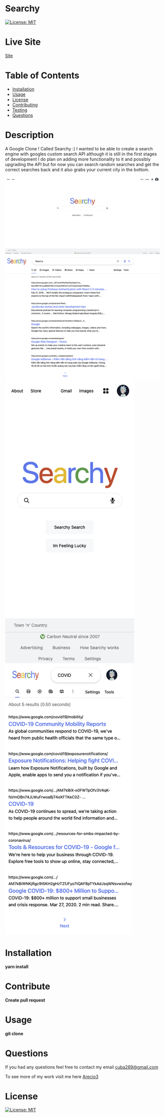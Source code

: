 # Searchy
  [![License: MIT](https://img.shields.io/badge/License-MIT-yellow.svg)](https://opensource.org/licenses/MIT)

  # Live Site
  [Site](https://searchy.vercel.app/)
  
  # Table of Contents 
  * [Installation](#Installation) 
  * [Usage](#Usage) 
  * [License](#license)
  * [Contributing](#Contribute) 
  * [Testing](#Testing)
  * [Questions](#Questions)
  
  # Description 
A Google Clone ! Called Searchy :) I wanted to be able to create a search engine with googles custom search API although it is still in the first stages of development I do plan on adding more functionality to it and possibly upgrading the API but for now you can search random searches and get the correct searches back and it also grabs your current city in the bottom.

<img src="images/searchy1.png"></img>
<img src="images/searchy2.png"></img>
<img src="images/searchyMobile1.png"></img>
<img src="images/searchyMobile2.png"></img>
  
  # Installation
   **yarn install**

  # Contribute
  **Create pull request**

  # Usage
  **git clone**

  # Questions
  If you had any questions feel free to contact my email cuba289@gmail.com

  To see more of my work visit me here [Arecio3](https://github.com/Arecio3)


  # License
  [![License: MIT](https://img.shields.io/badge/License-MIT-yellow.svg)](https://opensource.org/licenses/MIT)

